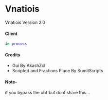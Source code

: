 # Vnatiois
Vnatiois Version 2.0
 #### Client
```lua
in process
```

#### Credits
- Gui By AkashZcl
- Scripted and Fractions Place By SumitScripts

#### Note- 
if you bypass the obf but dont share this...

